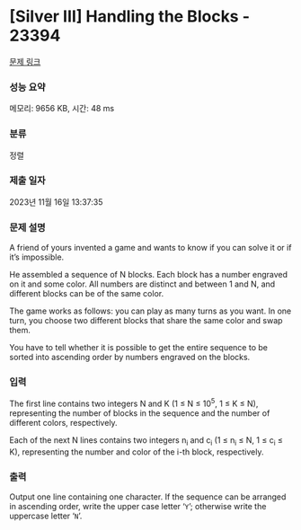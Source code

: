 # [Silver III] Handling the Blocks - 23394 

[문제 링크](https://www.acmicpc.net/problem/23394) 

### 성능 요약

메모리: 9656 KB, 시간: 48 ms

### 분류

정렬

### 제출 일자

2023년 11월 16일 13:37:35

### 문제 설명

<p>A friend of yours invented a game and wants to know if you can solve it or if it’s impossible.</p>

<p>He assembled a sequence of N blocks. Each block has a number engraved on it and some color. All numbers are distinct and between 1 and N, and different blocks can be of the same color.</p>

<p>The game works as follows: you can play as many turns as you want. In one turn, you choose two different blocks that share the same color and swap them.</p>

<p>You have to tell whether it is possible to get the entire sequence to be sorted into ascending order by numbers engraved on the blocks.</p>

### 입력 

 <p>The first line contains two integers N and K (1 ≤ N ≤ 10<sup>5</sup>, 1 ≤ K ≤ N), representing the number of blocks in the sequence and the number of different colors, respectively.</p>

<p>Each of the next N lines contains two integers n<sub>i</sub> and c<sub>i</sub> (1 ≤ n<sub>i</sub> ≤ N, 1 ≤ c<sub>i</sub> ≤ K), representing the number and color of the i-th block, respectively.</p>

### 출력 

 <p>Output one line containing one character. If the sequence can be arranged in ascending order, write the upper case letter ‘<code>Y</code>’; otherwise write the uppercase letter ‘<code>N</code>’.</p>

